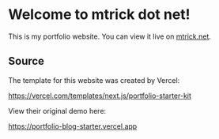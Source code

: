 # Welcome to mtrick dot net!

This is my portfolio website. You can view it live on [mtrick.net](https://mtrick.net/).

## Source

The template for this website was created by Vercel:

https://vercel.com/templates/next.js/portfolio-starter-kit

View their original demo here:

https://portfolio-blog-starter.vercel.app
